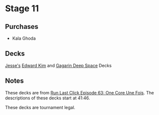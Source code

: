 # Stage 11

## Purchases

* Kala Ghoda

## Decks
[Jesse's](https://www.idlethumbs.net/terminal7) [Edward Kim](https://netrunnerdb.com/en/decklist/37218/beginner-s-edward-kim) and [Gagarin Deep Space](https://netrunnerdb.com/en/decklist/37219/beginner-s-gagarin-deep-space) Decks

## Notes

These decks are from [Run Last Click Episode 63: One Core Une Fois](http://runlastclick.blogspot.ca/2016/08/episode-63-one-core-une-fois.html). The descriptions of these decks start at 41:46.

These decks are tournament legal.